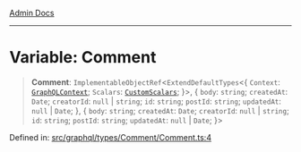[Admin Docs](/)

***

# Variable: Comment

> **Comment**: `ImplementableObjectRef`\<`ExtendDefaultTypes`\<\{ `Context`: [`GraphQLContext`](../../../../context/type-aliases/GraphQLContext.md); `Scalars`: [`CustomScalars`](../../../../scalars/type-aliases/CustomScalars.md); \}\>, \{ `body`: `string`; `createdAt`: `Date`; `creatorId`: `null` \| `string`; `id`: `string`; `postId`: `string`; `updatedAt`: `null` \| `Date`; \}, \{ `body`: `string`; `createdAt`: `Date`; `creatorId`: `null` \| `string`; `id`: `string`; `postId`: `string`; `updatedAt`: `null` \| `Date`; \}\>

Defined in: [src/graphql/types/Comment/Comment.ts:4](https://github.com/Sourya07/talawa-api/blob/3df16fa5fb47e8947dc575f048aef648ae9ebcf8/src/graphql/types/Comment/Comment.ts#L4)
